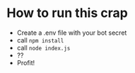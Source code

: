 # How to run this crap
* Create a .env file with your bot secret
* call ``npm install``
* call ``node index.js``
* ??
* Profit!
